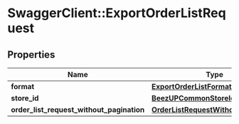 # SwaggerClient::ExportOrderListRequest

## Properties
Name | Type | Description | Notes
------------ | ------------- | ------------- | -------------
**format** | [**ExportOrderListFormat**](ExportOrderListFormat.md) |  | [optional] 
**store_id** | [**BeezUPCommonStoreId**](BeezUPCommonStoreId.md) |  | 
**order_list_request_without_pagination** | [**OrderListRequestWithoutPagination**](OrderListRequestWithoutPagination.md) |  | 


